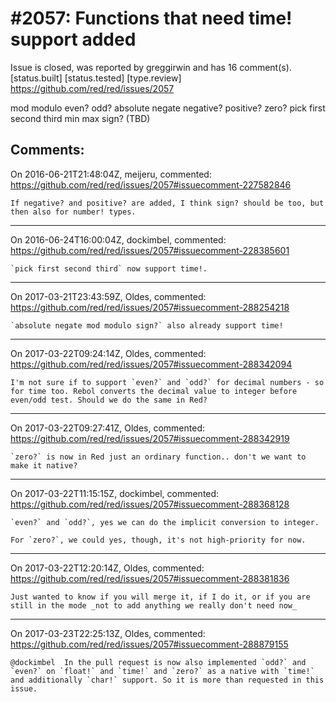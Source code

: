 
#2057: Functions that need time! support added
================================================================================
Issue is closed, was reported by greggirwin and has 16 comment(s).
[status.built] [status.tested] [type.review]
<https://github.com/red/red/issues/2057>

mod modulo
even? odd?
absolute negate
negative? positive? zero?
pick first second third
min max
sign? (TBD)



Comments:
--------------------------------------------------------------------------------

On 2016-06-21T21:48:04Z, meijeru, commented:
<https://github.com/red/red/issues/2057#issuecomment-227582846>

    If negative? and positive? are added, I think sign? should be too, but then also for number! types.

--------------------------------------------------------------------------------

On 2016-06-24T16:00:04Z, dockimbel, commented:
<https://github.com/red/red/issues/2057#issuecomment-228385601>

    `pick first second third` now support time!.

--------------------------------------------------------------------------------

On 2017-03-21T23:43:59Z, Oldes, commented:
<https://github.com/red/red/issues/2057#issuecomment-288254218>

    `absolute negate mod modulo sign?` also already support time!

--------------------------------------------------------------------------------

On 2017-03-22T09:24:14Z, Oldes, commented:
<https://github.com/red/red/issues/2057#issuecomment-288342094>

    I'm not sure if to support `even?` and `odd?` for decimal numbers - so for time too. Rebol converts the decimal value to integer before even/odd test. Should we do the same in Red?

--------------------------------------------------------------------------------

On 2017-03-22T09:27:41Z, Oldes, commented:
<https://github.com/red/red/issues/2057#issuecomment-288342919>

    `zero?` is now in Red just an ordinary function.. don't we want to make it native?

--------------------------------------------------------------------------------

On 2017-03-22T11:15:15Z, dockimbel, commented:
<https://github.com/red/red/issues/2057#issuecomment-288368128>

    `even?` and `odd?`, yes we can do the implicit conversion to integer. 
    
    For `zero?`, we could yes, though, it's not high-priority for now.

--------------------------------------------------------------------------------

On 2017-03-22T12:20:14Z, Oldes, commented:
<https://github.com/red/red/issues/2057#issuecomment-288381836>

    Just wanted to know if you will merge it, if I do it, or if you are still in the mode _not to add anything we really don't need now_

--------------------------------------------------------------------------------

On 2017-03-23T22:25:13Z, Oldes, commented:
<https://github.com/red/red/issues/2057#issuecomment-288879155>

    @dockimbel  In the pull request is now also implemented `odd?` and `even?` on `float!` and `time!` and `zero?` as a native with `time!` and additionally `char!` support. So it is more than requested in this issue.

